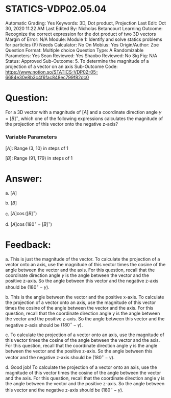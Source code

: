 # STATICS-VDP02.05.04

Automatic Grading: Yes
Keywords: 3D, Dot product, Projection
Last Edit: Oct 30, 2020 11:22 AM
Last Edited By: Nicholas Betancourt
Learning Outcome: Recognize the correct expression for the dot product of two 3D vectors
Margin of Error: N/A
Module: Module 1: Identify and solve statics problems for particles (P)
Needs Calculator: No
On Mobius: Yes
Origin/Author: Zoe
Question Format: Multiple choice
Question Type: A
Randomizable Parameters: Yes
Sean Reviewed: Yes
Shaobo Reviewed: No
Sig Fig: N/A
Status: Approved
Sub-Outcome: 5. To determine the magnitude of a projection of a vector on an axis
Sub-Outcome Code: https://www.notion.so/STATICS-VDP02-05-6684e30e8b3c4f6fac848ec799f82dc0

# Question:

For a 3D vector with a magnitude of $[A]$ and a coordinate direction angle $\gamma=[B]^\circ$, which one of the following expressions calculates the magnitude of the projection of this vector onto the negative z-axis?

### Variable Parameters

$[A]:$ Range (3, 10) in steps of 1

$[B]:$ Range (91, 179) in steps of 1

# Answer:

a. $[A]$

b. $[B]$

c.  $[A]\cos([B]^\circ)$

d.  $[A]\cos(180^\circ-[B]^\circ)$

# Feedback:

a. This is just the magnitude of the vector. To calculate the projection of a vector onto an axis, use the magnitude of this vector times the cosine of the angle between the vector and the axis. For this question, recall that the coordinate direction angle $\gamma$ is the angle between the vector and the positive z-axis. So the angle between this vector and the negative z-axis should be $(180^\circ-\gamma)$.

b. This is the angle between the vector and the positive x-axis. To calculate the projection of a vector onto an axis, use the magnitude of this vector times the cosine of the angle between the vector and the axis. For this question, recall that the coordinate direction angle $\gamma$ is the angle between the vector and the positive z-axis. So the angle between this vector and the negative z-axis should be $(180^\circ-\gamma)$.

c. To calculate the projection of a vector onto an axis, use the magnitude of this vector times the cosine of the angle between the vector and the axis. For this question, recall that the coordinate direction angle $\gamma$ is the angle between the vector and the positive z-axis. So the angle between this vector and the negative z-axis should be $(180^\circ-\gamma)$.

d. Good job! To calculate the projection of a vector onto an axis, use the magnitude of this vector times the cosine of the angle between the vector and the axis.  For this question, recall that the coordinate direction angle $\gamma$ is the angle between the vector and the positive z-axis. So the angle between this vector and the negative z-axis should be $(180^\circ-\gamma)$.
